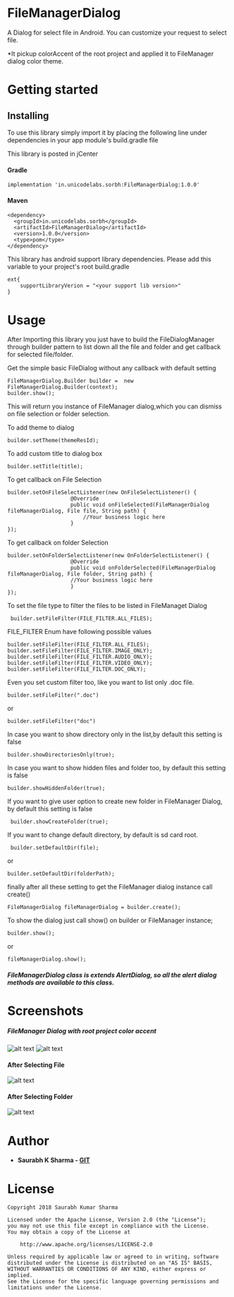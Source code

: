# FileManagerDialog
A Dialog for select file in Android. You can customize your request to select file.
  
  *It pickup colorAccent of the root project and applied it to FileManager dialog color theme. 

# Getting started

## Installing 
To use this library simply import it by placing the following line under dependencies in your app module's build.gradle file

This library is posted in jCenter

#### Gradle
```
implementation 'in.unicodelabs.sorbh:FileManagerDialog:1.0.0'
```

#### Maven
```
<dependency>
  <groupId>in.unicodelabs.sorbh</groupId>
  <artifactId>FileManagerDialog</artifactId>
  <version>1.0.0</version>
  <type>pom</type>
</dependency>
```

This library has android support library dependencies. Please add this variable to your project's root build.gradle

```
ext{
    supportLibraryVerion = "<your support lib version>"
}
```

# Usage

After Importing this library you just have to build the FileDialogManager through builder pattern to list down all the file and folder and get callback for selected file/folder.

  Get the simple basic FileDialog without any callback with default setting
  ```
  FileManagerDialog.Builder builder =  new FileManagerDialog.Builder(context);
  builder.show();
  ```
  This will return you instance of FileManager dialog,which you can dismiss on file selection or folder selection.
  
  
  To add theme to dialog
  ```
  builder.setTheme(themeResId);
  ```
  
  
  To add custom title to dialog box
  ```
  builder.setTitle(title);
  ```
  
  
  To get callback on File Selection
  ```
  builder.setOnFileSelectListener(new OnFileSelectListener() {
                      @Override
                      public void onFileSelected(FileManagerDialog fileManagerDialog, File file, String path) {
                          //Your business logic here
                      }
  }); 
  ```
  
  
  To get callback on folder Selection
  ```
  builder.setOnFolderSelectListener(new OnFolderSelectListener() {
                      @Override
                      public void onFolderSelected(FileManagerDialog fileManagerDialog, File folder, String path) {
                      //Your business logic here
                      }
  });
  ```
  
  
  To set the file type to filter the files to be listed in FileManaget Dialog
  ```
   builder.setFileFilter(FILE_FILTER.ALL_FILES);
  ```
  
  
  FILE_FILTER Enum have following possible values
  ```
  builder.setFileFilter(FILE_FILTER.ALL_FILES);
  builder.setFileFilter(FILE_FILTER.IMAGE_ONLY);
  builder.setFileFilter(FILE_FILTER.AUDIO_ONLY);
  builder.setFileFilter(FILE_FILTER.VIDEO_ONLY);
  builder.setFileFilter(FILE_FILTER.DOC_ONLY);
  ```
  
  
  Even you set custom filter too, like you want to list only .doc file.
  ```
  builder.setFileFilter(".doc")
  ```
  or
  ```
  builder.setFileFilter("doc")
  ```
  
  
  In case you want to show directory only in the list,by default this setting is false
  ```
  builder.showDirectoriesOnly(true);
  ```
  
  
  In case you want to show hidden files and folder too, by default this setting is false
  ```
  builder.showHiddenFolder(true);
  ```
  
  
  If you want to give user option to create new folder in FileManager Dialog, by default this setting is false
  ```
   builder.showCreateFolder(true);
  ```
  
  
  If you want to change default directory, by default is sd card root.
  ```
   builder.setDefaultDir(file);
  ```
  or
  ```
  builder.setDefaultDir(folderPath);
  ```
  
  finally after all these setting to get the FileManager dialog instance call create()
  ```
  FileManagerDialog fileManagerDialog = builder.create();
  ```
  
  
  To show the dialog just call show() on builder or FileManager instance;
  ```
  builder.show();
  ```
  
  or
  ```
  fileManagerDialog.show();
  ```
  
##### FileManagerDialog class is extends AlertDialog, so all the alert dialog methods are available to this class.

# Screenshots
##### FileManager Dialog with root project color accent
![alt text](https://github.com/sorbh/FileManagerDialog/raw/1.png) 
![alt text](https://github.com/sorbh/FileManagerDialog/raw/2.png)

#### After Selecting File
![alt text](https://github.com/sorbh/FileManagerDialog/raw/3.png)

#### After Selecting Folder
![alt text](https://github.com/sorbh/FileManagerDialog/raw/4.png)

# Author
  * **Saurabh K Sharma - [GIT](https://github.com/Sorbh)**
  

# License

```
Copyright 2018 Saurabh Kumar Sharma

Licensed under the Apache License, Version 2.0 (the "License");
you may not use this file except in compliance with the License.
You may obtain a copy of the License at

    http://www.apache.org/licenses/LICENSE-2.0

Unless required by applicable law or agreed to in writing, software
distributed under the License is distributed on an "AS IS" BASIS,
WITHOUT WARRANTIES OR CONDITIONS OF ANY KIND, either express or implied.
See the License for the specific language governing permissions and
limitations under the License.
```

